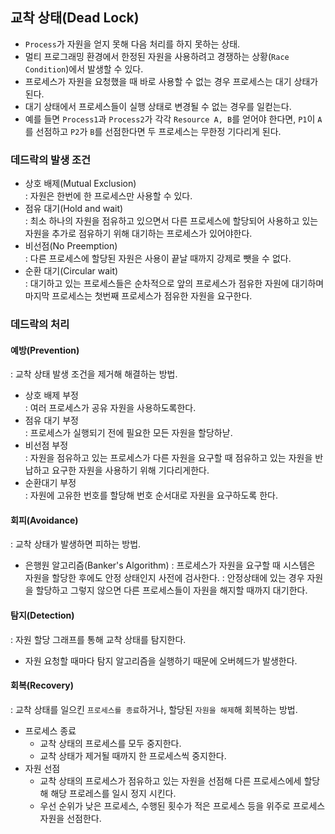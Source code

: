 ## 교착 상태(Dead Lock)
- `Process`가 자원을 얻지 못해 다음 처리를 하지 못하는 상태.  
- 멀티 프로그래밍 환경에서 한정된 자원을 사용하려고 경쟁하는 상황(`Race Condition`)에서 발생할 수 있다.  
- 프로세스가 자원을 요청했을 때 바로 사용할 수 없는 경우 프로세스는 대기 상태가 된다.  
- 대기 상태에서 프로세스들이 실행 상태로 변경될 수 없는 경우를 일컫는다. 
- 예를 들면 `Process1`과 `Process2`가 각각 `Resource A, B`를 얻어야 한다면, `P1`이 `A`를 선점하고 `P2`가 `B`를 선점한다면 두 프로세스는 무한정 기다리게 된다. 

### 데드락의 발생 조건
- 상호 배제(Mutual Exclusion)  
 : 자원은 한번에 한 프로세스만 사용할 수 있다.
- 점유 대기(Hold and wait)  
 : 최소 하나의 자원을 점유하고 있으면서 다른 프로세스에 할당되어 사용하고 있는 자원을 추가로 점유하기 위해 대기하는 프로세스가 있어야한다. 
- 비선점(No Preemption)  
 : 다른 프로세스에 할당된 자원은 사용이 끝날 때까지 강제로 뺏을 수 없다.
- 순환 대기(Circular wait)  
 : 대기하고 있는 프로세스들은 순차적으로 앞의 프로세스가 점유한 자원에 대기하며 마지막 프로세스는 첫번째 프로세스가 점유한 자원을 요구한다. 

### 데드락의 처리
#### 예방(Prevention)
: 교착 상태 발생 조건을 제거해 해결하는 방법.  

- 상호 배제 부정  
 : 여러 프로세스가 공유 자원을 사용하도록한다.
- 점유 대기 부정  
 : 프로세스가 실행되기 전에 필요한 모든 자원을 할당하낟.
- 비선점 부정  
 : 자원을 점유하고 있는 프로세스가 다른 자원을 요구할 때 점유하고 있는 자원을 반납하고 요구한 자원을 사용하기 위해 기다리게한다. 
- 순환대기 부정  
 : 자원에 고유한 번호를 할당해 번호 순서대로 자원을 요구하도록 한다. 

#### 회피(Avoidance) 
: 교착 상태가 발생하면 피하는 방법.

- 은행원 알고리즘(Banker's Algorithm)
: 프로세스가 자원을 요구할 때 시스템은 자원을 할당한 후에도 안정 상태인지 사전에 검사한다.
: 안정상태에 있는 경우 자원을 할당하고 그렇지 않으면 다른 프로세스들이 자원을 해지할 때까지 대기한다.

#### 탐지(Detection)
: 자원 할당 그래프를 통해 교착 상태를 탐지한다.

- 자원 요청할 때마다 탐지 알고리즘을 실행하기 때문에 오버헤드가 발생한다. 

#### 회복(Recovery)
: 교착 상태를 일으킨 `프로세스를 종료`하거나, 할당된 `자원을 해제`해 회복하는 방법.

- 프로세스 종료
    - 교착 상태의 프로세스를 모두 중지한다.
    - 교착 상태가 제거될 때까지 한 프로세스씩 중지한다.
- 자원 선점
    - 교착 상태의 프로세스가 점유하고 있는 자원을 선점해 다른 프로세스에세 할당해 해당 프로레스를 일시 정지 시킨다.
    - 우선 순위가 낮은 프로세스, 수행된 횟수가 적은 프로세스 등을 위주로 프로세스 자원을 선점한다. 
